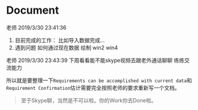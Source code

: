# Document
>
老师 2019/3/30 23:41:36
1. 目前完成的工作： 比如导入数据完成...
2. 遇到问题  如何通过现在数据 绘制 win2 win4

老师 2019/3/30 23:43:39
下周看看能不能skype视频去跟老外通话聊聊  练练交流能力

所以就是要整理一下`Requirements can be accomplished with current data`和`Requirement Confirmation`估计需要完全按照老师的要求重新写一个文档。

> 至于Skype聊，当然是不可以啦。你的Work你去Done啦。
